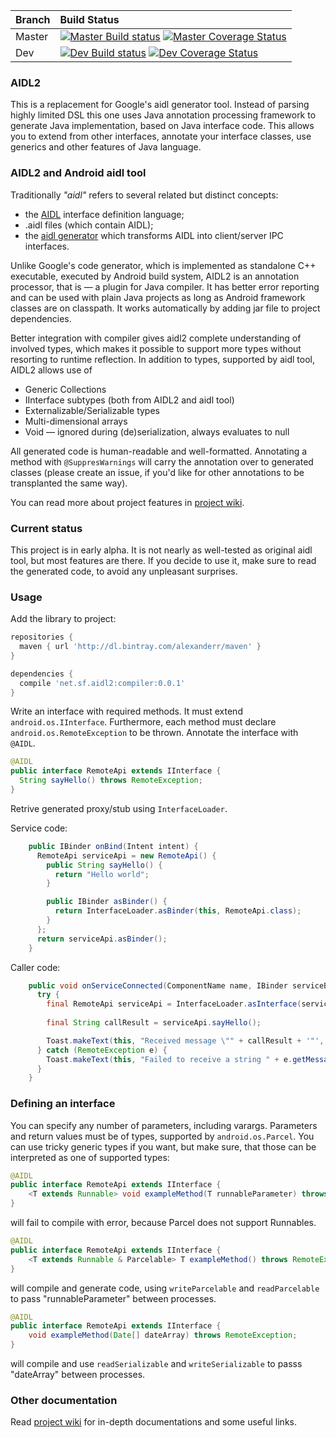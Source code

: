 | Branch | Build Status                                                                                                     |
| ------ |:-----------------------------------------------------------------------------------------------------------------|
| Master | [![Master Build status][master build]][travis link] [![Master Coverage Status][master coverage]][coveralls link] |
| Dev    | [![Dev Build status][dev build]][travis link] [![Dev Coverage Status][dev coverage]][coveralls link]             |

[travis link]: https://travis-ci.org/chdir/aidl2
[coveralls link]: https://coveralls.io/github/chdir/aidl2
[master build]: https://travis-ci.org/chdir/aidl2.svg?branch=master
[dev build]: https://travis-ci.org/chdir/aidl2.svg?branch=dev
[master coverage]: https://coveralls.io/repos/github/chdir/aidl2/badge.svg?branch=master
[dev coverage]: https://coveralls.io/repos/github/chdir/aidl2/badge.svg?branch=dev

### AIDL2

This is a replacement for Google's aidl generator tool. Instead of parsing highly limited DSL this
one uses Java annotation processing framework to generate Java implementation, based on Java
interface code. This allows you to extend from other interfaces, annotate your interface classes,
use generics and other features of Java language.

### AIDL2 and Android aidl tool

Traditionally *"aidl"* refers to several related but distinct concepts:

* the [AIDL][1] interface definition language;
* .aidl files (which contain AIDL);
* the [aidl generator][2] which transforms AIDL into client/server IPC interfaces.

Unlike Google's code generator, which is implemented as standalone C++ executable, executed
by Android build system, AIDL2 is an annotation processor, that is — a plugin for
Java compiler. It has better error reporting and can be used with plain Java projects
as long as Android framework classes are on classpath. It works automatically by adding
jar file to project dependencies.

Better integration with compiler gives aidl2 complete understanding of involved types, which
makes it possible to support more types without resorting to runtime reflection. In addition
to types, supported by aidl tool, AIDL2 allows use of

* Generic Collections
* IInterface subtypes (both from AIDL2 and aidl tool)
* Externalizable/Serializable types
* Multi-dimensional arrays
* Void — ignored during (de)serialization, always evaluates to null

All generated code is human-readable and well-formatted. Annotating a method with `@SuppresWarnings`
will carry the annotation over to generated classes (please create an issue, if you'd like for
other annotations to be transplanted the same way).

You can read more about project features in [project wiki](http://sf.net/p/aidl2/docs/#miscalleous-features).

### Current status

This project is in early alpha. It is not nearly as well-tested as original aidl tool, but
most features are there. If you decide to use it, make sure to read the generated code, to
avoid any unpleasant surprises.

### Usage

Add the library to project:

```groovy
repositories {
  maven { url 'http://dl.bintray.com/alexanderr/maven' }
}

dependencies {
  compile 'net.sf.aidl2:compiler:0.0.1'
}
```

Write an interface with required methods. It must extend `android.os.IInterface`. Furthermore,
each method must declare `android.os.RemoteException` to be thrown.
Annotate the interface with `@AIDL`.

```java
@AIDL
public interface RemoteApi extends IInterface {
  String sayHello() throws RemoteException;
}
```

Retrive generated proxy/stub using `InterfaceLoader`.

Service code:

```java
    public IBinder onBind(Intent intent) {
      RemoteApi serviceApi = new RemoteApi() {
        public String sayHello() {
          return "Hello world";
        }

        public IBinder asBinder() {
          return InterfaceLoader.asBinder(this, RemoteApi.class);
        }
      };
      return serviceApi.asBinder();
    }
```

Caller code:

```java
    public void onServiceConnected(ComponentName name, IBinder serviceBinder) {
      try {
        final RemoteApi serviceApi = InterfaceLoader.asInterface(serviceBinder, RemoteApi.class);
    
        final String callResult = serviceApi.sayHello();

        Toast.makeText(this, "Received message \"" + callResult + '"', Toast.LENGTH_SHORT).show();
      } catch (RemoteException e) {
        Toast.makeText(this, "Failed to receive a string " + e.getMessage(), Toast.LENGTH_SHORT).show();
      }
    }
```

### Defining an interface

You can specify any number of parameters, including varargs. Parameters and
return values must be of types, supported by `android.os.Parcel`. You can use tricky
generic types if you want, but make sure, that those can be interpreted as one of supported
types:

```java
@AIDL
public interface RemoteApi extends IInterface {
    <T extends Runnable> void exampleMethod(T runnableParameter) throws RemoteException;
}
```

will fail to compile with error, because Parcel does not support Runnables.

```java
@AIDL
public interface RemoteApi extends IInterface {
    <T extends Runnable & Parcelable> T exampleMethod() throws RemoteException;
}
```

will compile and generate code, using `writeParcelable`  and `readParcelable` to pass "runnableParameter"
between processes.

```java
@AIDL
public interface RemoteApi extends IInterface {
    void exampleMethod(Date[] dateArray) throws RemoteException;
}
```

will compile and use `readSerializable` and `writeSerializable` to passs "dateArray" between processes.

### Other documentation

Read [project wiki](http://sf.net/p/aidl2/docs/) for in-depth documentations and some useful links.

[1]: https://developer.android.com/guide/components/aidl.html
[2]: https://android.googlesource.com/platform/system/tools/aidl/
